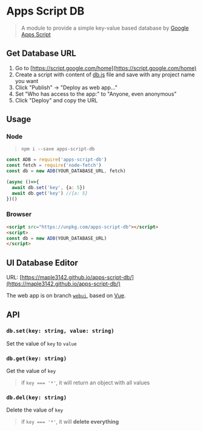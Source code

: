 # Apps Script DB

> A module to provide a simple key-value based database by [Google Apps Script](https://developers.google.com/apps-script/)

## Get Database URL

1. Go to [https://script.google.com/home](https://script.google.com/home)
2. Create a script with content of [db.js](https://github.com/maple3142/apps-script-db/blob/master/db.js) file and save with any project name you want
3. Click "Publish" -> "Deploy as web app..."
4. Set "Who has access to the app:" to "Anyone, even anonymous"
5. Click "Deploy" and copy the URL

## Usage

### Node

> `npm i --save apps-script-db`

```js
const ADB = require('apps-script-db')
const fetch = require('node-fetch')
const db = new ADB(YOUR_DATABASE_URL, fetch)

(async ()=>{
  await db.set('key', {a: 5})
  await db.get('key') //{a: 5}
})()
```

### Browser

```html
<script src="https://unpkg.com/apps-script-db"></script>
<script>
const db = new ADB(YOUR_DATABASE_URL)
</script>
```

## UI Database Editor

URL: [https://maple3142.github.io/apps-script-db/](https://maple3142.github.io/apps-script-db/)

The web app is on branch [`webui`](https://github.com/maple3142/apps-script-db/tree/webui), based on [Vue](https://github.com/vuejs/vue).

## API

### `db.set(key: string, value: string)`

Set the value of `key` to `value`

### `db.get(key: string)`

Get the value of `key`

> if `key === '*'`, it will return an object with all values

### `db.del(key: string)`

Delete the value of `key`

> if `key === '*'`, it will **delete everything**
